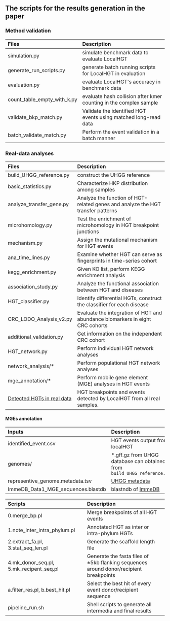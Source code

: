 ## The scripts for the results generation in the paper


### Method validation 
| Files  | Description |
| :------------- | :------------- |
| simulation.py| simulate benchmark data to evaluate LocalHGT|
|generate_run_scripts.py| generate batch running scripts for LocalHGT in evaluation|
|evaluation.py| evaluate LocalHGT's accuracy in benchmark data|
|count_table_empty_with_k.py| evaluate hash collision after kmer counting in the complex sample|
|validate_bkp_match.py|Validate the identified HGT events using matched long-read data|
| batch_validate_match.py | Perform the event validation in a batch manner |



### Real-data analyses
| Files  | Description |
| :------------- | :------------- |
|build_UHGG_reference.py| construct the UHGG reference|
| basic_statistics.py | Characterize HKP distribution among samples |
| analyze_transfer_gene.py | Analyze the function of HGT-related genes and analyze the HGT transfer patterns  |
| microhomology.py | Test the enrichment of microhomology in HGT breakpoint junctions |
|  mechanism.py| Assign the mutational mechanism for HGT events |
|ana_time_lines.py| Examine whether HGT can serve as fingerprints in time-series cohort| 
| kegg_enrichment.py | Given KO list, perform KEGG enrichment analysis |
| association_study.py | Analyze the functional association between HGT and diseases |
| HGT_classifier.py | Identify differential HGTs, construct the classifier for each disease |
| CRC_LODO_Analysis_v2.py | Evaluate the integration of HGT and abundance biomarkers in eight CRC cohorts |
| additional_validation.py  | Get information on the independent CRC cohort|
| HGT_network.py | Perform individual HGT network analyses |
| network_analysis/* | Perform populational HGT network analyses |
| mge_annotation/* | Perform mobile gene element (MGE) analyses in HGT events |
|[Detected HGTs in real data](https://doi.org/10.5281/zenodo.10906354)|HGT breakpoints and events detected by LocalHGT from all real samples. |




#### MGEs annotation
| Inputs  | Description |
| :------------- | :------------- |
|identified_event.csv|HGT events output from localHGT|
|genomes/|*.gff.gz from UHGG database can obtained from ```build_UHGG_reference.py```|
|representive_genome.metadata.tsv|[UHGG metadata](https://ftp.ebi.ac.uk/pub/databases/metagenomics/mgnify_genomes/human-gut/v1.0/genomes-all_metadata.tsv)|
|ImmeDB_Data1_MGE_sequences.blastdb|blastndb of [ImmeDB](https://jianglabnlm.com/immedb/data/Data1_MGE_sequences.fasta)|


| Scripts  | Description |
| :------------- | :------------- |
| 0.merge_bp.pl | Merge breakpoints of all HGT events|
| 1.note_inter_intra_phylum.pl | Annotated HGT as inter or intra-phylum HGTs |
| 2.extract_fa.pl, 3.stat_seq_len.pl | Generate the scaffold length file |
| 4.mk_donor_seq.pl, 5.mk_recipent_seq.pl | Generate the fasta files of ±5kb flanking sequences around donor/recipient breakpoints |
| a.filter_res.pl, b.best_hit.pl | Select the best hit of every event donor/recipient sequence |
| pipeline_run.sh | Shell scripts to generate all intermedia and final results |




